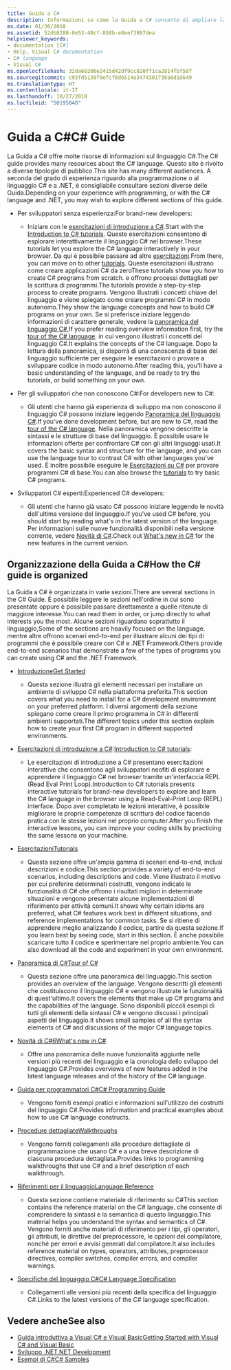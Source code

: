 ```yaml
---
title: Guida a C#
description: Informazioni su come la Guida a C# consente di ampliare la propria conoscenza del linguaggio C# agli sviluppatori sia nuovi che esperti.
ms.date: 01/30/2018
ms.assetid: 52db8280-0e53-40cf-858b-e8eef3997dea
helpviewer_keywords:
- documentation [C#]
- Help, Visual C# documentation
- C# language
- Visual C#
ms.openlocfilehash: 32da68206e2415d42df9cc820ff1ca2814fbf58f
ms.sourcegitcommit: c93fd5139f9efcf6db514e3474301738a6d1d649
ms.translationtype: HT
ms.contentlocale: it-IT
ms.lasthandoff: 10/27/2018
ms.locfileid: "50195840"
---
```

# <a name="c-guide"></a><span data-ttu-id="cec96-103">Guida a C#</span><span class="sxs-lookup"><span data-stu-id="cec96-103">C# Guide</span></span>

<span data-ttu-id="cec96-104">La Guida a C# offre molte risorse di informazioni sul linguaggio C#.</span><span class="sxs-lookup"><span data-stu-id="cec96-104">The C# guide provides many resources about the C# language.</span></span> <span data-ttu-id="cec96-105">Questo sito è rivolto a diverse tipologie di pubblico.</span><span class="sxs-lookup"><span data-stu-id="cec96-105">This site has many different audiences.</span></span> <span data-ttu-id="cec96-106">A seconda del grado di esperienza riguardo alla programmazione o al linguaggio C# e a .NET, è consigliabile consultare sezioni diverse delle Guida.</span><span class="sxs-lookup"><span data-stu-id="cec96-106">Depending on your experience with programming, or with the C# language and .NET, you may wish to explore different sections of this guide.</span></span>

* <span data-ttu-id="cec96-107">Per sviluppatori senza esperienza:</span><span class="sxs-lookup"><span data-stu-id="cec96-107">For brand-new developers:</span></span>
  * <span data-ttu-id="cec96-108">Iniziare con le [esercitazioni di introduzione a C#](tutorials/intro-to-csharp/index.md).</span><span class="sxs-lookup"><span data-stu-id="cec96-108">Start with the [Introduction to C# tutorials](tutorials/intro-to-csharp/index.md).</span></span> <span data-ttu-id="cec96-109">Queste esercitazioni consentono di esplorare interattivamente il linguaggio C# nel browser.</span><span class="sxs-lookup"><span data-stu-id="cec96-109">These tutorials let you explore the C# language interactively in your browser.</span></span> <span data-ttu-id="cec96-110">Da qui è possibile passare ad altre [esercitazioni](tutorials/index.md).</span><span class="sxs-lookup"><span data-stu-id="cec96-110">From there, you can move on to other [tutorials](tutorials/index.md).</span></span> <span data-ttu-id="cec96-111">Queste esercitazioni illustrano come creare applicazioni C# da zero</span><span class="sxs-lookup"><span data-stu-id="cec96-111">These tutorials show you how to create C# programs from scratch.</span></span> <span data-ttu-id="cec96-112">e offrono processi dettagliati per la scrittura di programmi.</span><span class="sxs-lookup"><span data-stu-id="cec96-112">The tutorials provide a step-by-step process to create programs.</span></span> <span data-ttu-id="cec96-113">Vengono illustrati i concetti chiave del linguaggio e viene spiegato come creare programmi C# in modo autonomo.</span><span class="sxs-lookup"><span data-stu-id="cec96-113">They show the language concepts and how to build C# programs on your own.</span></span> <span data-ttu-id="cec96-114">Se si preferisce iniziare leggendo informazioni di carattere generale, vedere la [panoramica del linguaggio C#](tour-of-csharp/index.md),</span><span class="sxs-lookup"><span data-stu-id="cec96-114">If you prefer reading overview information first, try the [tour of the C# language](tour-of-csharp/index.md).</span></span> <span data-ttu-id="cec96-115">in cui vengono illustrati i concetti del linguaggio C#.</span><span class="sxs-lookup"><span data-stu-id="cec96-115">It explains the concepts of the C# language.</span></span> <span data-ttu-id="cec96-116">Dopo la lettura della panoramica, si disporrà di una conoscenza di base del linguaggio sufficiente per eseguire le esercitazioni o provare a sviluppare codice in modo autonomo.</span><span class="sxs-lookup"><span data-stu-id="cec96-116">After reading this, you'll have a basic understanding of the language, and be ready to try the tutorials, or build something on your own.</span></span>

* <span data-ttu-id="cec96-117">Per gli sviluppatori che non conoscono C#:</span><span class="sxs-lookup"><span data-stu-id="cec96-117">For developers new to C#:</span></span>
  * <span data-ttu-id="cec96-118">Gli utenti che hanno già esperienza di sviluppo ma non conoscono il linguaggio C# possono iniziare leggendo [Panoramica del linguaggio C#](tour-of-csharp/index.md).</span><span class="sxs-lookup"><span data-stu-id="cec96-118">If you've done development before, but are new to C#, read the [tour of the C# language](tour-of-csharp/index.md).</span></span> <span data-ttu-id="cec96-119">Nella panoramica vengono descritte la sintassi e le strutture di base del linguaggio. È possibile usare le informazioni offerte per confrontare C# con gli altri linguaggi usati.</span><span class="sxs-lookup"><span data-stu-id="cec96-119">It covers the basic syntax and structure for the language, and you can use the language tour to contrast C# with other languages you've used.</span></span> <span data-ttu-id="cec96-120">È inoltre possibile eseguire le [Esercitazioni su C#](tutorials/index.md) per provare programmi C# di base.</span><span class="sxs-lookup"><span data-stu-id="cec96-120">You can also browse the [tutorials](tutorials/index.md) to try basic C# programs.</span></span>

* <span data-ttu-id="cec96-121">Sviluppatori C# esperti:</span><span class="sxs-lookup"><span data-stu-id="cec96-121">Experienced C# developers:</span></span>
  * <span data-ttu-id="cec96-122">Gli utenti che hanno già usato C# possono iniziare leggendo le novità dell'ultima versione del linguaggio.</span><span class="sxs-lookup"><span data-stu-id="cec96-122">If you've used C# before, you should start by reading what's in the latest version of the language.</span></span> <span data-ttu-id="cec96-123">Per informazioni sulle nuove funzionalità disponibili nella versione corrente, vedere [Novità di C#](whats-new/index.md).</span><span class="sxs-lookup"><span data-stu-id="cec96-123">Check out [What's new in C#](whats-new/index.md) for the new features in the current version.</span></span>

## <a name="how-the-c-guide-is-organized"></a><span data-ttu-id="cec96-124">Organizzazione della Guida a C#</span><span class="sxs-lookup"><span data-stu-id="cec96-124">How the C# guide is organized</span></span>

<span data-ttu-id="cec96-125">La Guida a C# è organizzata in varie sezioni.</span><span class="sxs-lookup"><span data-stu-id="cec96-125">There are several sections in the C# Guide.</span></span> <span data-ttu-id="cec96-126">È possibile leggere le sezioni nell'ordine in cui sono presentate oppure è possibile passare direttamente a quelle ritenute di maggiore interesse.</span><span class="sxs-lookup"><span data-stu-id="cec96-126">You can read them in order, or jump directly to what interests you the most.</span></span> <span data-ttu-id="cec96-127">Alcune sezioni riguardano soprattutto il linguaggio,</span><span class="sxs-lookup"><span data-stu-id="cec96-127">Some of the sections are heavily focused on the language.</span></span> <span data-ttu-id="cec96-128">mentre altre offrono scenari end-to-end per illustrare alcuni dei tipi di programmi che è possibile creare con C# e .NET Framework.</span><span class="sxs-lookup"><span data-stu-id="cec96-128">Others provide end-to-end scenarios that demonstrate a few of the types of programs you can create using C# and the .NET Framework.</span></span>

* [<span data-ttu-id="cec96-129">Introduzione</span><span class="sxs-lookup"><span data-stu-id="cec96-129">Get Started</span></span>](getting-started/index.md)
  * <span data-ttu-id="cec96-130">Questa sezione illustra gli elementi necessari per installare un ambiente di sviluppo C# nella piattaforma preferita.</span><span class="sxs-lookup"><span data-stu-id="cec96-130">This section covers what you need to install for a C# development environment on your preferred platform.</span></span> <span data-ttu-id="cec96-131">I diversi argomenti della sezione spiegano come creare il primo programma in C# in differenti ambienti supportati.</span><span class="sxs-lookup"><span data-stu-id="cec96-131">The different topics under this section explain how to create your first C# program in different supported environments.</span></span>

* <span data-ttu-id="cec96-132">[Esercitazioni di introduzione a C#](tutorials/intro-to-csharp/index.md):</span><span class="sxs-lookup"><span data-stu-id="cec96-132">[Introduction to C# tutorials](tutorials/intro-to-csharp/index.md):</span></span>
  * <span data-ttu-id="cec96-133">Le esercitazioni di introduzione a C# presentano esercitazioni interattive che consentono agli sviluppatori neofiti di esplorare e apprendere il linguaggio C# nel browser tramite un'interfaccia REPL (Read Eval Print Loop).</span><span class="sxs-lookup"><span data-stu-id="cec96-133">Introduction to C# tutorials presents interactive tutorials for brand-new developers to explore and learn the C# language in the browser using a Read-Eval-Print Loop (REPL) interface.</span></span> <span data-ttu-id="cec96-134">Dopo aver completato le lezioni interattive, è possibile migliorare le proprie competenze di scrittura del codice facendo pratica con le stesse lezioni nel proprio computer.</span><span class="sxs-lookup"><span data-stu-id="cec96-134">After you finish the interactive lessons, you can improve your coding skills by practicing the same lessons on your machine.</span></span>

* [<span data-ttu-id="cec96-135">Esercitazioni</span><span class="sxs-lookup"><span data-stu-id="cec96-135">Tutorials</span></span>](tutorials/index.md)
  * <span data-ttu-id="cec96-136">Questa sezione offre un'ampia gamma di scenari end-to-end, inclusi descrizioni e codice.</span><span class="sxs-lookup"><span data-stu-id="cec96-136">This section provides a variety of end-to-end scenarios, including descriptions and code.</span></span> <span data-ttu-id="cec96-137">Viene illustrato il motivo per cui preferire determinati costrutti, vengono indicate le funzionalità di C# che offrono i risultati migliori in determinate situazioni e vengono presentate alcune implementazioni di riferimento per attività comuni.</span><span class="sxs-lookup"><span data-stu-id="cec96-137">It shows why certain idioms are preferred, what C# features work best in different situations, and reference implementations for common tasks.</span></span> <span data-ttu-id="cec96-138">Se si ritiene di apprendere meglio analizzando il codice, partire da questa sezione.</span><span class="sxs-lookup"><span data-stu-id="cec96-138">If you learn best by seeing code, start in this section.</span></span> <span data-ttu-id="cec96-139">È anche possibile scaricare tutto il codice e sperimentare nel proprio ambiente.</span><span class="sxs-lookup"><span data-stu-id="cec96-139">You can also download all the code and experiment in your own environment.</span></span>

* [<span data-ttu-id="cec96-140">Panoramica di C#</span><span class="sxs-lookup"><span data-stu-id="cec96-140">Tour of C#</span></span>](tour-of-csharp/index.md)
  * <span data-ttu-id="cec96-141">Questa sezione offre una panoramica del linguaggio.</span><span class="sxs-lookup"><span data-stu-id="cec96-141">This section provides an overview of the language.</span></span> <span data-ttu-id="cec96-142">Vengono descritti gli elementi che costituiscono il linguaggio C# e vengono illustrate le funzionalità di quest'ultimo.</span><span class="sxs-lookup"><span data-stu-id="cec96-142">It covers the elements that make up C# programs and the capabilities of the language.</span></span> <span data-ttu-id="cec96-143">Sono disponibili piccoli esempi di tutti gli elementi della sintassi C# e vengono discussi i principali aspetti del linguaggio.</span><span class="sxs-lookup"><span data-stu-id="cec96-143">It shows small samples of all the syntax elements of C# and discussions of the major C# language topics.</span></span>

* [<span data-ttu-id="cec96-144">Novità di C#6</span><span class="sxs-lookup"><span data-stu-id="cec96-144">What's new in C#</span></span>](whats-new/index.md)
  * <span data-ttu-id="cec96-145">Offre una panoramica delle nuove funzionalità aggiunte nelle versioni più recenti del linguaggio e la cronologia dello sviluppo del linguaggio C#.</span><span class="sxs-lookup"><span data-stu-id="cec96-145">Provides overviews of new features added in the latest language releases and of the history of the C# language.</span></span>

<!--
* [.NET Compiler Platform SDK](roslyn-sdk/index.md)
  * The .NET Compiler Platform SDK enables you to write components that analyze code, and suggest or make improvements to that code. In this section, you'll learn how the APIs are organized, and how you can create code that enables rules and practices for your team. You'll also see samples, end-to-end scenarios, and links to other libraries with more examples using these APIs.
-->

* [<span data-ttu-id="cec96-146">Guida per programmatori C#</span><span class="sxs-lookup"><span data-stu-id="cec96-146">C# Programming Guide</span></span>](../csharp/programming-guide/index.md)
  * <span data-ttu-id="cec96-147">Vengono forniti esempi pratici e informazioni sull'utilizzo dei costrutti del linguaggio C#.</span><span class="sxs-lookup"><span data-stu-id="cec96-147">Provides information and practical examples about how to use C# language constructs.</span></span>

* [<span data-ttu-id="cec96-148">Procedure dettagliate</span><span class="sxs-lookup"><span data-stu-id="cec96-148">Walkthroughs</span></span>](../csharp/walkthroughs.md)
  * <span data-ttu-id="cec96-149">Vengono forniti collegamenti alle procedure dettagliate di programmazione che usano C# e a una breve descrizione di ciascuna procedura dettagliata.</span><span class="sxs-lookup"><span data-stu-id="cec96-149">Provides links to programming walkthroughs that use C# and a brief description of each walkthrough.</span></span>

* [<span data-ttu-id="cec96-150">Riferimenti per il linguaggio</span><span class="sxs-lookup"><span data-stu-id="cec96-150">Language Reference</span></span>](language-reference/index.md)
  * <span data-ttu-id="cec96-151">Questa sezione contiene materiale di riferimento su C#</span><span class="sxs-lookup"><span data-stu-id="cec96-151">This section contains the reference material on the C# language.</span></span> <span data-ttu-id="cec96-152">che consente di comprendere la sintassi e la semantica di questo linguaggio.</span><span class="sxs-lookup"><span data-stu-id="cec96-152">This material helps you understand the syntax and semantics of C#.</span></span> <span data-ttu-id="cec96-153">Vengono forniti anche materiali di riferimento per i tipi, gli operatori, gli attributi, le direttive del preprocessore, le opzioni del compilatore, nonché per errori e avvisi generati dal compilatore.</span><span class="sxs-lookup"><span data-stu-id="cec96-153">It also includes reference material on types, operators, attributes, preprocessor directives, compiler switches, compiler errors, and compiler warnings.</span></span>

* [<span data-ttu-id="cec96-154">Specifiche del linguaggio C#</span><span class="sxs-lookup"><span data-stu-id="cec96-154">C# Language Specification</span></span>](../csharp/language-reference/language-specification/index.md)
  * <span data-ttu-id="cec96-155">Collegamenti alle versioni più recenti della specifica del linguaggio C#.</span><span class="sxs-lookup"><span data-stu-id="cec96-155">Links to the latest versions of the C# language specification.</span></span>

## <a name="see-also"></a><span data-ttu-id="cec96-156">Vedere anche</span><span class="sxs-lookup"><span data-stu-id="cec96-156">See also</span></span>

* [<span data-ttu-id="cec96-157">Guida introduttiva a Visual C# e Visual Basic</span><span class="sxs-lookup"><span data-stu-id="cec96-157">Getting Started with Visual C# and Visual Basic</span></span>](/visualstudio/ide/getting-started-with-visual-csharp-and-visual-basic)  
* [<span data-ttu-id="cec96-158">Sviluppo .NET</span><span class="sxs-lookup"><span data-stu-id="cec96-158">.NET Development</span></span>](https://msdn.microsoft.com/library/ff361664)  
* [<span data-ttu-id="cec96-159">Esempi di C#</span><span class="sxs-lookup"><span data-stu-id="cec96-159">C# Samples</span></span>](https://code.msdn.microsoft.com/site/search?f%5B0%5D.Type=ProgrammingLanguage&f%5B0%5D.Value=C%23&f%5B0%5D.Text=C%23)  
